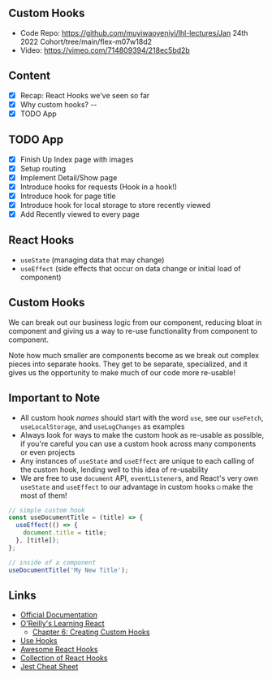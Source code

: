 ## Custom Hooks

 - Code Repo: https://github.com/muyiwaoyeniyi/lhl-lectures/Jan 24th 2022 Cohort/tree/main/flex-m07w18d2
 - Video: https://vimeo.com/714809394/218ec5bd2b

## Content
- [X] Recap: React Hooks we've seen so far
- [X] Why custom hooks? --
- [X] TODO App

## TODO App
- [X] Finish Up Index page with images
- [X] Setup routing
- [X] Implement Detail/Show page
- [X] Introduce hooks for requests (Hook in a hook!)
- [X] Introduce hook for page title
- [X] Introduce hook for local storage to store recently viewed
- [X] Add Recently viewed to every page

## React Hooks
- `useState` (managing data that may change)
- `useEffect` (side effects that occur on data change or initial load of component)

## Custom Hooks
We can break out our business logic from our component, reducing bloat in component and giving us a way to re-use functionality from component to component.

Note how much smaller are components become as we break out complex pieces into separate hooks. They get to be separate, specialized, and it gives us the opportunity to make much of our code more re-usable!

## Important to Note
- All custom hook *names* should start with the word `use`, see our `useFetch`, `useLocalStorage`, and `useLogChanges` as examples
- Always look for ways to make the custom hook as re-usable as possible, if you're careful you can use a custom hook across many components or even projects
- Any instances of `useState` and `useEffect` are unique to each calling of the custom hook, lending well to this idea of re-usability
- We are free to use `document` API, `eventListener`s, and React's very own `useState` and `useEffect` to our advantage in custom hooks☺make the most of them!

```js
// simple custom hook
const useDocumentTitle = (title) => {
  useEffect(() => {
    document.title = title;
  }, [title]);
};

// inside of a component
useDocumentTitle('My New Title');
```

## Links
- [Official Documentation](https://reactjs.org/docs/hooks-custom.html)
- [O'Reilly's Learning React](https://www.oreilly.com/library/view/learning-react-2nd/9781492051718/)
    - [Chapter 6: Creating Custom Hooks](https://learning.oreilly.com/library/view/learning-react-2nd/9781492051718/ch06.html#creating-custom-hooks)
- [Use Hooks](https://usehooks.com/)
- [Awesome React Hooks](https://github.com/rehooks/awesome-react-hooks)
- [Collection of React Hooks](https://nikgraf.github.io/react-hooks/)
- [Jest Cheat Sheet](https://devhints.io/jest)